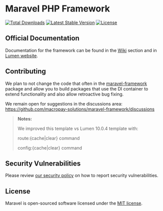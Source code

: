# Maravel PHP Framework

[![Total Downloads](https://img.shields.io/packagist/dt/macropay-solutions/maravel)](https://packagist.org/packages/macropay-solutions/maravel)
[![Latest Stable Version](https://img.shields.io/packagist/v/macropay-solutions/maravel)](https://packagist.org/packages/macropay-solutions/maravel)
[![License](https://img.shields.io/packagist/l/macropay-solutions/maravel)](https://packagist.org/packages/macropay-solutions/maravel)


## Official Documentation

Documentation for the framework can be found in the [Wiki](https://github.com/macropay-solutions/maravel/wiki) section and in [Lumen website](https://lumen.laravel.com/docs/10.x).

## Contributing

We plan to not change the code that often in the [maravel-framework](https://github.com/macropay-solutions/maravel-framework) package and allow you to build packages that use the DI container to extend functionality and also allow retroactive bug fixing.

We remain open for suggestions in the discussions area: https://github.com/macropay-solutions/maravel-framework/discussions

> **Notes:**
> 
> We improved this template vs Lumen 10.0.4 template with:
> 
> route:{cache|clear} command
> 
> config:{cache|clear} command

## Security Vulnerabilities

Please review [our security policy](https://github.com/macropay-solutions/maravel-framework/security/policy) on how to report security vulnerabilities.

## License

Maravel is open-sourced software licensed under the [MIT license](LICENSE).
